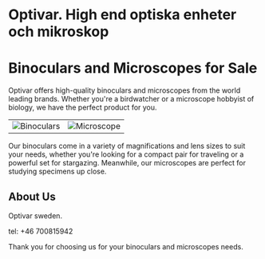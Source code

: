 # Optivar. High end optiska enheter och mikroskop

# Binoculars and Microscopes for Sale

Optivar offers high-quality binoculars and microscopes from the world leading brands. Whether you're a birdwatcher or a microscope hobbyist of biology, we have the perfect product for you.


<table>
  <tr>
    <td><img src="https://i.imgur.com/GdKGn49.jpg" alt="Binoculars"></td>
    <td><img src="https://i.imgur.com/C3vtWNV.jpg" alt="Microscope"></td>
  </tr>
</table>

Our binoculars come in a variety of magnifications and lens sizes to suit your needs, whether you're looking for a compact pair for traveling or a powerful set for stargazing. Meanwhile, our microscopes are perfect for studying specimens up close.


## About Us

Optivar sweden. 

tel: +46 700815942

Thank you for choosing us for your binoculars and microscopes needs.
